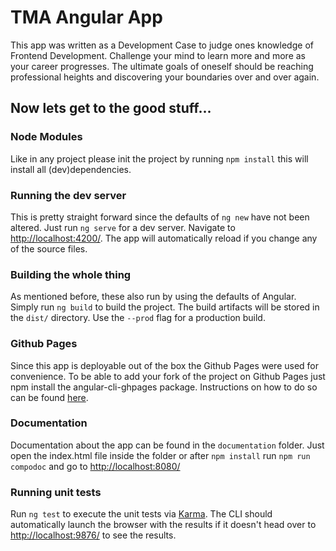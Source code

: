 # TMA Angular App

This app was written as a Development Case to judge ones knowledge of Frontend Development. Challenge your mind to learn more and more as your career progresses. The ultimate goals of oneself should be reaching professional heights and discovering your boundaries over and over again.

## Now lets get to the good stuff...

### Node Modules

Like in any project please init the project by running `npm install` this will install all (dev)dependencies.
### Running the dev server

This is pretty straight forward since the defaults of `ng new` have not been altered. Just run `ng serve` for a dev server. Navigate to [http://localhost:4200/](http://localhost:4200/). The app will automatically reload if you change any of the source files.

### Building the whole thing

As mentioned before, these also run by using the defaults of Angular. Simply run `ng build` to build the project. The build artifacts will be stored in the `dist/` directory. Use the `--prod` flag for a production build.

### Github Pages

Since this app is deployable out of the box the Github Pages were used for convenience. To be able to add your fork of the project on Github Pages just npm install the angular-cli-ghpages package. Instructions on how to do so can be found [here](https://github.com/angular-schule/angular-cli-ghpages).

### Documentation

Documentation about the app can be found in the `documentation` folder. Just open the index.html file inside the folder or after `npm install` run `npm run compodoc` and go to [http://localhost:8080/](http://localhost:8080/)
### Running unit tests

Run `ng test` to execute the unit tests via [Karma](https://karma-runner.github.io). The CLI should automatically launch the browser with the results if it doesn't head over to [http://localhost:9876/](http://localhost:9876/) to see the results.
